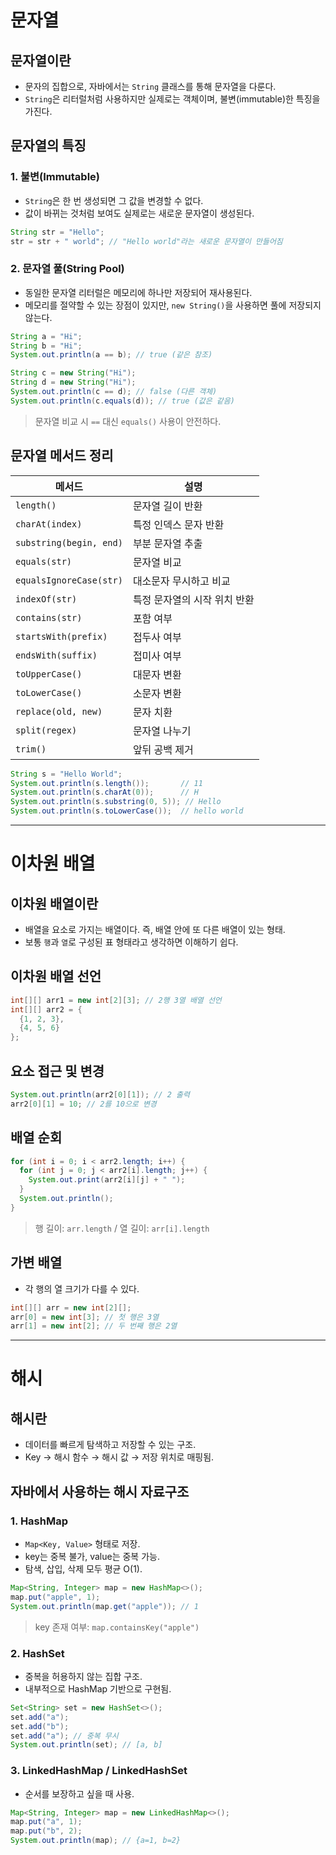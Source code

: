 # 문자열

## 문자열이란
- 문자의 집합으로, 자바에서는 `String` 클래스를 통해 문자열을 다룬다.
- `String`은 리터럴처럼 사용하지만 실제로는 객체이며, 불변(immutable)한 특징을 가진다.

## 문자열의 특징

### 1. 불변(Immutable)
- `String`은 한 번 생성되면 그 값을 변경할 수 없다.
- 값이 바뀌는 것처럼 보여도 실제로는 새로운 문자열이 생성된다.

```java
String str = "Hello";
str = str + " world"; // "Hello world"라는 새로운 문자열이 만들어짐
```

### 2. 문자열 풀(String Pool)
- 동일한 문자열 리터럴은 메모리에 하나만 저장되어 재사용된다.
- 메모리를 절약할 수 있는 장점이 있지만, `new String()`을 사용하면 풀에 저장되지 않는다.

```java
String a = "Hi";
String b = "Hi";
System.out.println(a == b); // true (같은 참조)

String c = new String("Hi");
String d = new String("Hi");
System.out.println(c == d); // false (다른 객체)
System.out.println(c.equals(d)); // true (값은 같음)
```

> 문자열 비교 시 `==` 대신 `equals()` 사용이 안전하다.

## 문자열 메서드 정리

| 메서드 | 설명 |
|--------|------|
| `length()` | 문자열 길이 반환 |
| `charAt(index)` | 특정 인덱스 문자 반환 |
| `substring(begin, end)` | 부분 문자열 추출 |
| `equals(str)` | 문자열 비교 |
| `equalsIgnoreCase(str)` | 대소문자 무시하고 비교 |
| `indexOf(str)` | 특정 문자열의 시작 위치 반환 |
| `contains(str)` | 포함 여부 |
| `startsWith(prefix)` | 접두사 여부 |
| `endsWith(suffix)` | 접미사 여부 |
| `toUpperCase()` | 대문자 변환 |
| `toLowerCase()` | 소문자 변환 |
| `replace(old, new)` | 문자 치환 |
| `split(regex)` | 문자열 나누기 |
| `trim()` | 앞뒤 공백 제거 |

```java
String s = "Hello World";
System.out.println(s.length());       // 11
System.out.println(s.charAt(0));      // H
System.out.println(s.substring(0, 5)); // Hello
System.out.println(s.toLowerCase());  // hello world
```

---

# 이차원 배열

## 이차원 배열이란
- 배열을 요소로 가지는 배열이다. 즉, 배열 안에 또 다른 배열이 있는 형태.
- 보통 `행`과 `열`로 구성된 표 형태라고 생각하면 이해하기 쉽다.

## 이차원 배열 선언
```java
int[][] arr1 = new int[2][3]; // 2행 3열 배열 선언
int[][] arr2 = {
  {1, 2, 3},
  {4, 5, 6}
};
```

## 요소 접근 및 변경
```java
System.out.println(arr2[0][1]); // 2 출력
arr2[0][1] = 10; // 2를 10으로 변경
```

## 배열 순회
```java
for (int i = 0; i < arr2.length; i++) {
  for (int j = 0; j < arr2[i].length; j++) {
    System.out.print(arr2[i][j] + " ");
  }
  System.out.println();
}
```

> 행 길이: `arr.length` / 열 길이: `arr[i].length`

## 가변 배열
- 각 행의 열 크기가 다를 수 있다.

```java
int[][] arr = new int[2][];
arr[0] = new int[3]; // 첫 행은 3열
arr[1] = new int[2]; // 두 번째 행은 2열
```

---

# 해시

## 해시란
- 데이터를 빠르게 탐색하고 저장할 수 있는 구조.
- Key → 해시 함수 → 해시 값 → 저장 위치로 매핑됨.

## 자바에서 사용하는 해시 자료구조

### 1. HashMap

- `Map<Key, Value>` 형태로 저장.
- key는 중복 불가, value는 중복 가능.
- 탐색, 삽입, 삭제 모두 평균 O(1).

```java
Map<String, Integer> map = new HashMap<>();
map.put("apple", 1);
System.out.println(map.get("apple")); // 1
```

> key 존재 여부: `map.containsKey("apple")`

### 2. HashSet

- 중복을 허용하지 않는 집합 구조.
- 내부적으로 HashMap 기반으로 구현됨.

```java
Set<String> set = new HashSet<>();
set.add("a");
set.add("b");
set.add("a"); // 중복 무시
System.out.println(set); // [a, b]
```

### 3. LinkedHashMap / LinkedHashSet

- 순서를 보장하고 싶을 때 사용.
```java
Map<String, Integer> map = new LinkedHashMap<>();
map.put("a", 1);
map.put("b", 2);
System.out.println(map); // {a=1, b=2}
```